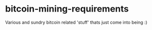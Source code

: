# bitcoin-mining-requirements
Various and sundry bitcoin related 'stuff' thats just come into being :)

